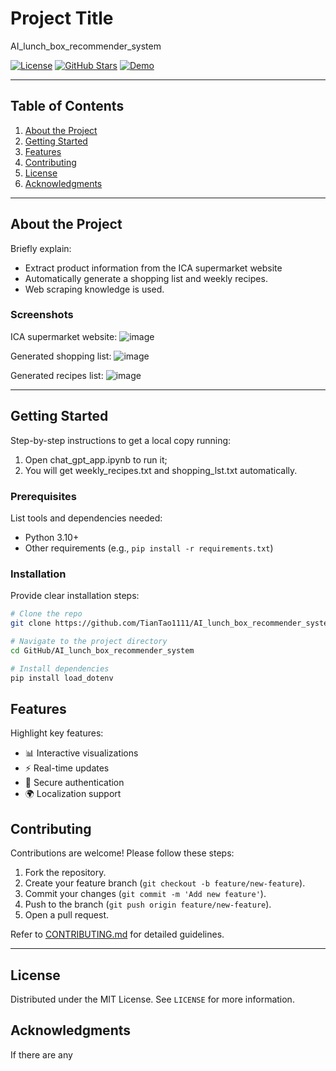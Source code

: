 # Project Title
AI_lunch_box_recommender_system

[![License](https://img.shields.io/badge/license-MIT-blue.svg)](LICENSE)
[![GitHub Stars](https://img.shields.io/github/stars/cajjster/lunch_box_planner.svg)](https://github.com/cajjster/lunch_box_planner/stargazers)
[![Demo](https://img.shields.io/badge/demo-live-brightgreen)](https://your-live-demo-link.com)

---

## Table of Contents

1. [About the Project](#about-the-project)
2. [Getting Started](#getting-started)
3. [Features](#features)
4. [Contributing](#contributing)
5. [License](#license)
6. [Acknowledgments](#acknowledgments)

---

## About the Project

Briefly explain:
-  Extract product information from the ICA supermarket website
-  Automatically generate a shopping list and weekly recipes.
-  Web scraping knowledge is used.

### Screenshots

ICA supermarket website:
![image](https://github.com/user-attachments/assets/af35366f-da87-4bef-82da-c676000e912a)

Generated shopping list:
![image](https://github.com/user-attachments/assets/48f591f2-688e-486e-ae6d-adb23b6849fd)

Generated recipes list:
![image](https://github.com/user-attachments/assets/fe9020a0-cc9d-4f42-80f4-339724d8b1ff)

---

## Getting Started

Step-by-step instructions to get a local copy running:
1. Open chat_gpt_app.ipynb to run it;
2. You will get weekly_recipes.txt and shopping_lst.txt automatically.

### Prerequisites

List tools and dependencies needed:
- Python 3.10+
- Other requirements (e.g., `pip install -r requirements.txt`)

### Installation

Provide clear installation steps:

```bash
# Clone the repo
git clone https://github.com/TianTao1111/AI_lunch_box_recommender_system.git

# Navigate to the project directory
cd GitHub/AI_lunch_box_recommender_system

# Install dependencies
pip install load_dotenv
```

## Features

Highlight key features:

- 📊 Interactive visualizations
- ⚡ Real-time updates
- 🔐 Secure authentication
- 🌍 Localization support

## Contributing

Contributions are welcome! Please follow these steps:

1. Fork the repository.
2. Create your feature branch (`git checkout -b feature/new-feature`).
3. Commit your changes (`git commit -m 'Add new feature'`).
4. Push to the branch (`git push origin feature/new-feature`).
5. Open a pull request.

Refer to [CONTRIBUTING.md](CONTRIBUTING.md) for detailed guidelines.

---

## License

Distributed under the MIT License. See `LICENSE` for more information.

## Acknowledgments

If there are any
